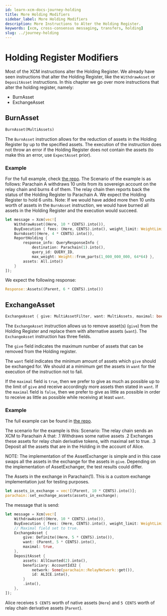 ```yaml
---
id: learn-xcm-docs-journey-holding
title: More Holding Modifiers
sidebar_label: More Holding Modifiers
description: More Instructions to Alter the Holding Register.
keywords: [xcm, cross-consensus messaging, transfers, holding]
slug: ../journey-holding
---
```


# Holding Register Modifiers

Most of the XCM instructions alter the Holding Register. We already have seen instructions that
alter the Holding Register, like the `WithdrawAsset` or `DepositAsset` instructions. In this chapter
we go over more instructions that alter the holding register, namely:

- BurnAsset
- ExchangeAsset

## BurnAsset

```rust
BurnAsset(MultiAssets)
```

The `BurnAsset` instruction allows for the reduction of assets in the Holding Register by up to the
specified assets. The execution of the instruction does not throw an error if the Holding Register
does not contain the assets (to make this an error, use `ExpectAsset` prior).

### Example

For the full example, check [the repo](https://github.com/paritytech/xcm-docs/tree/main/examples).
The Scenario of the example is as follows: Parachain A withdraws 10 units from its sovereign account
on the relay chain and burns 4 of them. The relay chain then reports back the status of the Holding
Register to Parachain A. We expect the Holding Register to hold 6 units. Note: If we would have
added more then 10 units worth of assets in the `BurnAsset` instruction, we would have burned all
assets in the Holding Register and the execution would succeed.

```rust
let message = Xcm(vec![
    WithdrawAsset((Here, 10 * CENTS).into()),
    BuyExecution { fees: (Here, CENTS).into(), weight_limit: WeightLimit::Unlimited },
    BurnAsset((Here, 4 * CENTS).into()),
    ReportHolding {
        response_info: QueryResponseInfo {
            destination: Parachain(1).into(),
            query_id: QUERY_ID,
            max_weight: Weight::from_parts(1_000_000_000, 64*64) },
        assets: All.into()
    }
]);
```

We expect the following response:

```rust
Response::Assets((Parent, 6 * CENTS).into())
```

## ExchangeAsset

```rust
ExchangeAsset { give: MultiAssetFilter, want: MultiAssets, maximal: bool }
```

The `ExchangeAsset` instruction allows us to remove asset(s) (`give`) from the Holding Register and
replace them with alternative assets (`want`). The `ExchangeAsset` instruction has three fields.

The `give` field indicates the maximum number of assets that can be removed from the Holding
register.

The `want` field indicates the minimum amount of assets which `give` should be exchanged for. We
should at a mimimum get the assets in `want` for the execution of the instruction not to fail.

If the `maximal` field is `true`, then we prefer to give as much as possible up to the limit of
`give` and receive accordingly more assets then stated in `want`. If the `maximal` field is `false`,
then we prefer to give as little as possible in order to receive as little as possible while
receiving at least `want`.

### Example

The full example can be found in
[the repo](https://github.com/paritytech/xcm-docs/tree/main/examples).

The scenario for the example is this: Scenario: The relay chain sends an XCM to Parachain A that: .1
Withdraws some native assets .2 Exchanges these assets for relay chain derivative tokens, with
maximal set to true. .3 Deposit all the assets that are in the Holding in the account of Alice.

NOTE: The implementation of the AssetExchanger is simple and in this case swaps all the assets in
the exchange for the assets in `give`. Depending on the implementation of AssetExchanger, the test
results could differ.

The Assets in the exchange in Parachain(1). This is a custom exchange implementation just for
testing purposes.

```rust
let assets_in_exchange = vec![(Parent, 10 * CENTS).into()];
parachain::set_exchange_assets(assets_in_exchange);
```

The message that is send:

```rust
let message = Xcm(vec![
    WithdrawAsset((Here, 10 * CENTS).into()),
    BuyExecution { fees: (Here, CENTS).into(), weight_limit: WeightLimit::Unlimited },
    // Maximal field set to true.
    ExchangeAsset {
        give: Definite((Here, 5 * CENTS).into()),
        want: (Parent, 5 * CENTS).into(),
        maximal: true,
    },
    DepositAsset {
        assets: AllCounted(2).into(),
        beneficiary: AccountId32 {
            network: Some(parachain::RelayNetwork::get()),
            id: ALICE.into(),
        }
        .into(),
    },
]);
```

Alice receives `5 CENTS` worth of native assets (`Here`) and `5 CENTS` worth of relay chain
derivative assets (`Parent`).
